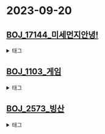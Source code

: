 # 2023-09-20

## [BOJ_17144_미세먼지안녕!](https://www.acmicpc.net/problem/17144)
<details><summary>태그</summary><div markdown="1"> `#구현
#시뮬레이션` </div></details>

## [BOJ_1103_게임](https://www.acmicpc.net/problem/1103)
<details><summary>태그</summary><div markdown="1"> `#다이나믹 프로그래밍
#그래프 이론
#그래프 탐색
#깊이 우선 탐색` </div></details>

## [BOJ_2573_빙산](https://www.acmicpc.net/problem/2573)
<details><summary>태그</summary><div markdown="1"> `#구현
#그래프 이론
#그래프 탐색
#너비 우선 탐색
#깊이 우선 탐색` </div></details>